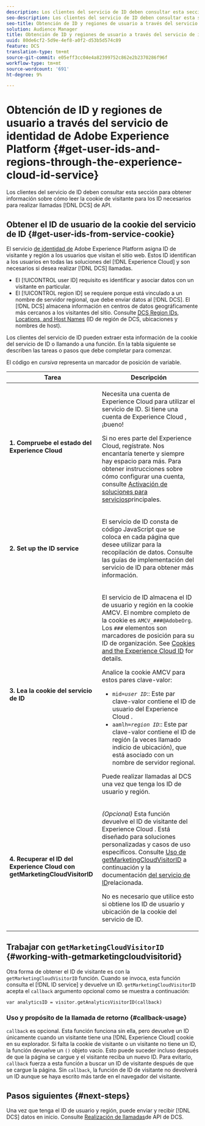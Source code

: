 ```yaml
---
description: Los clientes del servicio de ID deben consultar esta sección para obtener información sobre cómo leer la cookie de visitante para los ID necesarios para realizar llamadas de API de DCS.
seo-description: Los clientes del servicio de ID deben consultar esta sección para obtener información sobre cómo leer la cookie de visitante para los ID necesarios para realizar llamadas de API de DCS.
seo-title: Obtención de ID y regiones de usuario a través del servicio de identidad de Adobe Experience Platform
solution: Audience Manager
title: Obtención de ID y regiones de usuario a través del servicio de identidad de Adobe Experience Platform
uuid: 80de6cf2-5d9e-4ef8-a0f2-d53b5d574c89
feature: DCS
translation-type: tm+mt
source-git-commit: e05eff3cc04e4a82399752c862e2b2370286f96f
workflow-type: tm+mt
source-wordcount: '691'
ht-degree: 9%

---
```



# Obtención de ID y regiones de usuario a través del servicio de identidad de Adobe Experience Platform {#get-user-ids-and-regions-through-the-experience-cloud-id-service}

Los clientes del servicio de ID deben consultar esta sección para obtener información sobre cómo leer la cookie de visitante para los ID necesarios para realizar llamadas [!DNL DCS] de API.

## Obtener el ID de usuario de la cookie del servicio de ID {#get-user-ids-from-service-cookie}

El servicio [de identidad de](https://docs.adobe.com/content/help/es-ES/id-service/using/home.html) Adobe Experience Platform asigna ID de visitante y región a los usuarios que visitan el sitio web. Estos ID identifican a los usuarios en todas las soluciones del [!DNL Experience Cloud] y son necesarios si desea realizar [!DNL DCS] llamadas.

* El [!UICONTROL user ID] requisito es identificar y asociar datos con un visitante en particular.
* El [!UICONTROL region ID] se requiere porque está vinculado a un nombre de servidor regional, que debe enviar datos al [!DNL DCS]. El [!DNL DCS] almacena información en centros de datos geográficamente más cercanos a los visitantes del sitio. Consulte [DCS Region IDs, Locations, and Host Names](../../../api/dcs-intro/dcs-api-reference/dcs-regions.md) (ID de región de DCS, ubicaciones y nombres de host).

Los clientes del servicio de ID pueden extraer esta información de la cookie del servicio de ID o llamando a una función. En la tabla siguiente se describen las tareas o pasos que debe completar para comenzar.

El código en *cursiva* representa un marcador de posición de variable.

<table id="table_660EBE1C24DD4FBE9DCE5191836C9135"> 
 <thead> 
  <tr> 
   <th colname="col1" class="entry"> Tarea </th> 
   <th colname="col2" class="entry"> Descripción </th> 
  </tr> 
 </thead>
 <tbody> 
  <tr> 
   <td colname="col1"> <p> <b>1. Compruebe el estado <span class="keyword"> del Experience Cloud</span></b> </p> </td> 
   <td colname="col2"> <p>Necesita una cuenta de <span class="keyword"> Experience Cloud</span> para utilizar el servicio de ID. Si tiene una cuenta de <span class="keyword"> Experience Cloud</span> , ¡bueno! </p> <p> Si no eres parte del <span class="keyword"> Experience Cloud</span>, regístrate. Nos encantaría tenerte y siempre hay espacio para más. Para obtener instrucciones sobre cómo configurar una cuenta, consulte <a href="https://docs.adobe.com/content/help/en/core-services/interface/about-core-services/core-services.html" format="https" scope="external"> Activación de soluciones para servicios</a>principales. </p> </td> 
  </tr> 
  <tr> 
   <td colname="col1"> <p> <b>2. Set up the <span class="keyword"> ID service</span></b> </p> </td> 
   <td colname="col2"> <p>El servicio <span class="keyword"> de</span> ID consta de código JavaScript que se coloca en cada página que desee utilizar para la recopilación de datos. Consulte las guías <a href="https://docs.adobe.com/content/help/en/id-service/using/implementation/implementation-guides.html" format="https" scope="external"></a> de implementación del servicio de ID para obtener más información. </p> </td> 
  </tr> 
  <tr> 
   <td colname="col1"> <p> <b>3. Lea la cookie del servicio <span class="keyword"> de</span> ID</b> </p> </td> 
   <td colname="col2"> <p>El servicio <span class="keyword"> de</span> ID almacena el ID de usuario y región en la cookie AMCV. El nombre completo de la cookie es <code>AMCV_<i>###</i>@AdobeOrg</code>. Los <code><i>###</i></code> elementos son marcadores de posición para su ID de organización. See <a href="https://docs.adobe.com/content/help/es-ES/id-service/using/intro/cookies.html" format="https" scope="external"> Cookies and the Experience Cloud ID</a> for details. </p> <p>Analice la cookie AMCV para estos pares clave-valor: </p> <p> 
     <ul id="ul_502ECFCDDD084D448B5EDC4E5C0909C1"> 
      <li id="li_662FFA36AC854E699D50A183B161D654"> <code>mid=<i>user ID</i></code>:: Este par clave-valor contiene el ID de usuario del <span class="keyword"> Experience Cloud</span> . </li> 
      <li id="li_65422233187B4217B50DC52DBD58F404"> <code>aamlh=<i>region ID</i></code>:: Este par clave-valor contiene el ID de región (a veces llamado indicio <span class="term"></span>de ubicación), que está asociado con un nombre de servidor regional. </li> 
     </ul> </p> <p>Puede realizar llamadas al <span class="wintitle"> DCS</span> una vez que tenga los ID de usuario y región. </p> </td> 
  </tr> 
  <tr> 
   <td colname="col1"> <p> <b>4. Recuperar el ID <span class="keyword"> del</span> Experience Cloud con getMarketingCloudVisitorID</b> </p> </td> 
   <td colname="col2"> <p><i>(Opcional)</i> Esta función devuelve el ID de visitante del <span class="keyword"> Experience Cloud</span> . Está diseñado para soluciones personalizadas y casos de uso específicos. Consulte <a href="../../../api/dcs-intro/dcs-s2s/dcs-mcid-ids.md#working-with-getmarketingcloudvisitorid"> Uso de getMarketingCloudVisitorID</a> a continuación y la documentación <a href="https://docs.adobe.com/content/help/en/id-service/using/id-service-api/methods/getmcvid.html" format="https" scope="external"> del servicio de ID</a>relacionada. </p> <p>No es necesario que utilice esto si obtiene los ID de usuario y ubicación de la cookie del servicio de ID. </p> </td> 
  </tr> 
 </tbody> 
</table>

## Trabajar con `getMarketingCloudVisitorID` {#working-with-getmarketingcloudvisitorid}

Otra forma de obtener el ID de visitante es con la `getMarketingCloudVisitorID` función. Cuando se invoca, esta función consulta el [!DNL ID service] y devuelve un ID. `getMarketingCloudVisitorID` acepta el `callback` argumento opcional como se muestra a continuación:

`var analyticsID = visitor.getAnalyticsVisitorID(callback)`

### Uso y propósito de la llamada de retorno {#callback-usage}

`callback` es opcional. Esta función funciona sin ella, pero devuelve un ID únicamente cuando un visitante tiene una [!DNL Experience Cloud] cookie en su explorador. Si falta la cookie de visitante o un visitante no tiene un ID, la función devuelve un `()` objeto vacío. Esto puede suceder incluso después de que la página se cargue y el visitante reciba un nuevo ID. Para evitarlo, `callback` fuerza a esta función a buscar un ID de visitante después de que se cargue la página. Sin `callback`, la función de ID de visitante no devolverá un ID aunque se haya escrito más tarde en el navegador del visitante.

## Pasos siguientes {#next-steps}

Una vez que tenga el ID de usuario y región, puede enviar y recibir [!DNL DCS] datos en inicio. Consulte [Realización de llamadas](../../../api/dcs-intro/dcs-s2s/dcs-s2s-calls.md)de API de DCS.